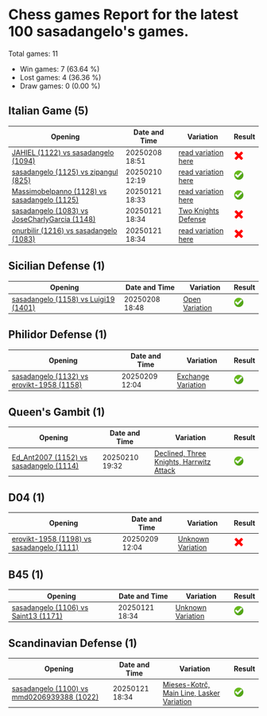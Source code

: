 # Chess games Report for the latest 100 sasadangelo's games.

Total games: 11
- Win games: 7 (63.64 %)
- Lost games: 4 (36.36 %)
- Draw games: 0 (0.00 %)

## Italian Game (5)

| Opening | Date and Time | Variation | Result |
|---------|---------------|-----------|--------|
| [JAHIEL (1122) vs sasadangelo (1094)](https://www.chess.com/game/daily/770815047) | 20250208 18:51 | [read variation here](https://www.chess.com/openings/Giuoco-Piano-Game-Giuoco-Pianissimo-Variation-4...Nf6-5.O-O-d6) | ![Lose](img/lose.png) |
| [sasadangelo (1125) vs zipangul (825)](https://www.chess.com/game/daily/771632047) | 20250210 12:19 | [read variation here](https://www.chess.com/openings/Giuoco-Piano-Game...5.d3-O-O-6.h3-d6-7.c3) | ![Win](img/win.png) |
| [Massimobelpanno (1128) vs sasadangelo (1125)](https://www.chess.com/game/daily/761339085) | 20250121 18:33 | [read variation here](https://www.chess.com/openings/Giuoco-Piano-Game-Giuoco-Pianissimo-Variation-4...Nf6) | ![Win](img/win.png) |
| [sasadangelo (1083) vs JoseCharlyGarcia (1148)](https://www.chess.com/game/daily/761339391) | 20250121 18:34 | [Two Knights Defense](https://www.chess.com/openings/Italian-Game-Two-Knights-Modern-Bishops-Opening...6.c3-d5-7.exd5-Nxd5) | ![Lose](img/lose.png) |
| [onurbilir (1216) vs sasadangelo (1083)](https://www.chess.com/game/daily/761339469) | 20250121 18:34 | [read variation here](https://www.chess.com/openings/Giuoco-Piano-Game...5.d3-O-O-6.h3-d6) | ![Lose](img/lose.png) |

## Sicilian Defense (1)

| Opening | Date and Time | Variation | Result |
|---------|---------------|-----------|--------|
| [sasadangelo (1158) vs Luigi19 (1401)](https://www.chess.com/game/daily/770813653) | 20250208 18:48 | [Open Variation](https://www.chess.com/openings/Sicilian-Defense-Open...4.Nxd4-d6-5.Nc3-g6) | ![Win](img/win.png) |

## Philidor Defense (1)

| Opening | Date and Time | Variation | Result |
|---------|---------------|-----------|--------|
| [sasadangelo (1132) vs erovikt-1958 (1158)](https://www.chess.com/game/daily/771128575) | 20250209 12:04 | [Exchange Variation](https://www.chess.com/openings/Philidor-Defense-Exchange-Variation-4.Nxd4) | ![Win](img/win.png) |

## Queen's Gambit (1)

| Opening | Date and Time | Variation | Result |
|---------|---------------|-----------|--------|
| [Ed_Ant2007 (1152) vs sasadangelo (1114)](https://www.chess.com/game/daily/771835123) | 20250210 19:32 | [Declined, Three Knights, Harrwitz Attack](https://www.chess.com/openings/Queens-Gambit-Declined-Three-Knights-Harrwitz-Attack) | ![Win](img/win.png) |

## D04 (1)

| Opening | Date and Time | Variation | Result |
|---------|---------------|-----------|--------|
| [erovikt-1958 (1198) vs sasadangelo (1111)](https://www.chess.com/game/daily/771128537) | 20250209 12:04 | [Unknown Variation](https://www.chess.com/openings/Colle-System-3...Bg4) | ![Lose](img/lose.png) |

## B45 (1)

| Opening | Date and Time | Variation | Result |
|---------|---------------|-----------|--------|
| [sasadangelo (1106) vs Saint13 (1171)](https://www.chess.com/game/daily/761339375) | 20250121 18:34 | [Unknown Variation](https://www.chess.com/openings/Sicilian-Defense-Four-Knights-Variation) | ![Win](img/win.png) |

## Scandinavian Defense (1)

| Opening | Date and Time | Variation | Result |
|---------|---------------|-----------|--------|
| [sasadangelo (1100) vs mmd0206939388 (1022)](https://www.chess.com/game/daily/761339453) | 20250121 18:34 | [Mieses-Kotrč, Main Line, Lasker Variation](https://www.chess.com/openings/Scandinavian-Defense-Modern-Variation-3.d4-c6) | ![Win](img/win.png) |

